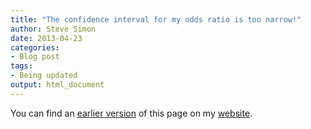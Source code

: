 ```yaml
---
title: "The confidence interval for my odds ratio is too narrow!"
author: Steve Simon
date: 2013-04-23
categories:
- Blog post
tags:
- Being updated
output: html_document
---
```


You can find an [earlier version][sim1] of this page on my [website][sim2].

[sim1]: http://www.pmean.com/13/narrow.html
[sim2]: http://www.pmean.com
